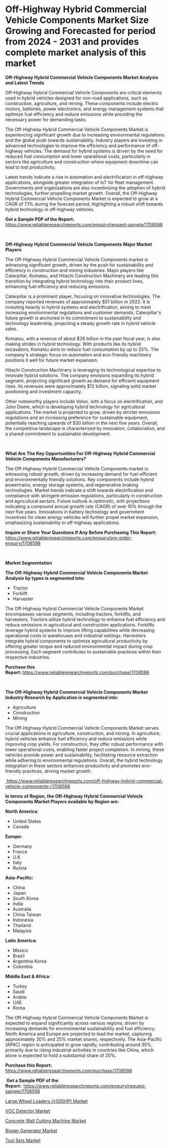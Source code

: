<p><h1>Off-Highway Hybrid Commercial Vehicle Components Market Size Growing and Forecasted for period from 2024 - 2031 and provides complete market analysis of this market</h1></p><p><strong>Off-Highway Hybrid Commercial Vehicle Components Market Analysis and Latest Trends</strong></p>
<p><p>Off-Highway Hybrid Commercial Vehicle Components are critical elements used in hybrid vehicles designed for non-road applications, such as construction, agriculture, and mining. These components include electric motors, batteries, power electronics, and energy management systems that optimize fuel efficiency and reduce emissions while providing the necessary power for demanding tasks.</p><p>The Off-Highway Hybrid Commercial Vehicle Components Market is experiencing significant growth due to increasing environmental regulations and the global push towards sustainability. Industry players are investing in advanced technologies to improve the efficiency and performance of off-highway vehicles. The demand for hybrid systems is driven by the need for reduced fuel consumption and lower operational costs, particularly in sectors like agriculture and construction where equipment downtime can lead to lost productivity.</p><p>Latest trends indicate a rise in automation and electrification in off-highway applications, alongside greater integration of IoT for fleet management. Governments and organizations are also incentivizing the adoption of hybrid technologies, further propelling market growth. Overall, the Off-Highway Hybrid Commercial Vehicle Components Market is expected to grow at a CAGR of 7.1% during the forecast period, highlighting a robust shift towards hybrid technology in off-highway vehicles.</p></p>
<p><strong>Get a Sample PDF of the Report:&nbsp;</strong> <a href="https://www.reliableresearchreports.com/enquiry/request-sample/1708598?utm_campaign=28&utm_medium=2&utm_source=Github&utm_content=ia&utm_term=21102024&utm_id=off-highway-hybrid-commercial-vehicle-components">https://www.reliableresearchreports.com/enquiry/request-sample/1708598</a></p>
<p>&nbsp;</p>
<p><strong>Off-Highway Hybrid Commercial Vehicle Components Major Market Players</strong></p>
<p><p>The Off-Highway Hybrid Commercial Vehicle Components market is witnessing significant growth, driven by the push for sustainability and efficiency in construction and mining industries. Major players like Caterpillar, Komatsu, and Hitachi Construction Machinery are leading this transition by integrating hybrid technology into their product lines, enhancing fuel efficiency and reducing emissions.</p><p>Caterpillar is a prominent player, focusing on innovative technologies. The company reported revenues of approximately $51 billion in 2022. It is investing heavily in hybrid systems and electrification, aiming to meet increasing environmental regulations and customer demands. Caterpillar's future growth is anchored in its commitment to sustainability and technology leadership, projecting a steady growth rate in hybrid vehicle sales.</p><p>Komatsu, with a revenue of about $26 billion in the past fiscal year, is also making strides in hybrid technology. With products like its hybrid excavators, Komatsu aims to reduce fuel consumption by up to 25%. The company's strategic focus on automation and eco-friendly machinery positions it well for future market expansion.</p><p>Hitachi Construction Machinery is leveraging its technological expertise to innovate hybrid solutions. The company envisions expanding its hybrid segment, projecting significant growth as demand for efficient equipment rises. Its revenues were approximately $12 billion, signaling solid market positioning and investment capacity.</p><p>Other noteworthy players include Volvo, with a focus on electrification, and John Deere, which is developing hybrid technology for agricultural applications. The market is projected to grow, driven by stricter emissions regulations and an increasing preference for sustainable equipment, potentially reaching upwards of $30 billion in the next five years. Overall, the competitive landscape is characterized by innovation, collaboration, and a shared commitment to sustainable development.</p></p>
<p>&nbsp;</p>
<p><strong>What Are The Key Opportunities For Off-Highway Hybrid Commercial Vehicle Components Manufacturers?</strong></p>
<p><p>The Off-Highway Hybrid Commercial Vehicle Components market is witnessing robust growth, driven by increasing demand for fuel-efficient and environmentally friendly solutions. Key components include hybrid powertrains, energy storage systems, and regenerative braking technologies. Market trends indicate a shift towards electrification and compliance with stringent emission regulations, particularly in construction and agricultural sectors. Future outlook is optimistic, with projections indicating a compound annual growth rate (CAGR) of over 10% through the next five years. Innovations in battery technology and government incentives for clean energy vehicles will further propel market expansion, emphasizing sustainability in off-highway applications.</p></p>
<p><strong>Inquire or Share Your Questions If Any Before Purchasing This Report:</strong> <a href="https://www.reliableresearchreports.com/enquiry/pre-order-enquiry/1708598?utm_campaign=28&utm_medium=2&utm_source=Github&utm_content=ia&utm_term=21102024&utm_id=off-highway-hybrid-commercial-vehicle-components">https://www.reliableresearchreports.com/enquiry/pre-order-enquiry/1708598</a></p>
<p>&nbsp;</p>
<p><strong>Market Segmentation</strong></p>
<p><strong>The Off-Highway Hybrid Commercial Vehicle Components Market Analysis by types is segmented into:</strong></p>
<p><ul><li>Tractor</li><li>Forklift</li><li>Harvester</li></ul></p>
<p><p>The Off-Highway Hybrid Commercial Vehicle Components Market encompasses various segments, including tractors, forklifts, and harvesters. Tractors utilize hybrid technology to enhance fuel efficiency and reduce emissions in agricultural and construction applications. Forklifts leverage hybrid systems to improve lifting capabilities while decreasing operational costs in warehouses and industrial settings. Harvesters integrate hybrid components to optimize agricultural productivity by offering greater torque and reduced environmental impact during crop processing. Each segment contributes to sustainable practices within their respective industries.</p></p>
<p><strong>Purchase this Report:&nbsp;</strong><a href="https://www.reliableresearchreports.com/purchase/1708598?utm_campaign=28&utm_medium=2&utm_source=Github&utm_content=ia&utm_term=21102024&utm_id=off-highway-hybrid-commercial-vehicle-components">https://www.reliableresearchreports.com/purchase/1708598</a></p>
<p>&nbsp;</p>
<p><strong>The Off-Highway Hybrid Commercial Vehicle Components Market Industry Research by Application is segmented into:</strong></p>
<p><ul><li>Agriculture</li><li>Construction</li><li>Mining</li></ul></p>
<p><p>The Off-Highway Hybrid Commercial Vehicle Components Market serves crucial applications in agriculture, construction, and mining. In agriculture, hybrid vehicles enhance fuel efficiency and reduce emissions while improving crop yields. For construction, they offer robust performance with lower operational costs, enabling faster project completion. In mining, these vehicles provide power and sustainability, facilitating resource extraction while adhering to environmental regulations. Overall, the hybrid technology integration in these sectors enhances productivity and promotes eco-friendly practices, driving market growth.</p></p>
<p><a href="https://www.reliableresearchreports.com/off-highway-hybrid-commercial-vehicle-components-r1708598?utm_campaign=28&utm_medium=2&utm_source=Github&utm_content=ia&utm_term=21102024&utm_id=off-highway-hybrid-commercial-vehicle-components">&nbsp;https://www.reliableresearchreports.com/off-highway-hybrid-commercial-vehicle-components-r1708598</a></p>
<p><strong>In terms of Region, the Off-Highway Hybrid Commercial Vehicle Components Market Players available by Region are:</strong></p>
<p>
    <p> <strong> North America: </strong>
        <ul>
            <li>United States</li>
            <li>Canada</li>
        </ul>
        </p> 
    <p> <strong> Europe: </strong>
        <ul>
            <li>Germany</li>
            <li>France</li>
            <li>U.K.</li>
            <li>Italy</li>
            <li>Russia</li>
        </ul>
        </p> 
    <p> <strong> Asia-Pacific: </strong>
        <ul>
            <li>China</li>
            <li>Japan</li>
            <li>South Korea</li>
            <li>India</li>
            <li>Australia</li>
            <li>China Taiwan</li>
            <li>Indonesia</li>
            <li>Thailand</li>
            <li>Malaysia</li>
        </ul>
        </p> 
    <p> <strong> Latin America: </strong>
        <ul>
            <li>Mexico</li>
            <li>Brazil</li>
            <li>Argentina Korea</li>
            <li>Colombia</li>
        </ul>
        </p> 
    <p> <strong> Middle East & Africa: </strong>
        <ul>
            <li>Turkey</li>
            <li>Saudi</li>
            <li>Arabia</li>
            <li>UAE</li>
            <li>Korea</li>
        </ul>
    </p>
    </p>
<p><p>The Off-Highway Hybrid Commercial Vehicle Components Market is expected to expand significantly across various regions, driven by increasing demands for environmental sustainability and fuel efficiency. North America and Europe are projected to lead the market, capturing approximately 30% and 25% market shares, respectively. The Asia-Pacific (APAC) region is anticipated to grow rapidly, contributing around 35%, primarily due to rising industrial activities in countries like China, which alone is expected to hold a substantial share of 20%.</p></p>
<p><strong>Purchase this Report: </strong><a href="https://www.reliableresearchreports.com/purchase/1708598?utm_campaign=28&utm_medium=2&utm_source=Github&utm_content=ia&utm_term=21102024&utm_id=off-highway-hybrid-commercial-vehicle-components">https://www.reliableresearchreports.com/purchase/1708598</a></p>
<p>&nbsp;<strong>Get a Sample PDF of the Report:&nbsp;&nbsp;</strong><a href="https://www.reliableresearchreports.com/enquiry/request-sample/1708598?utm_campaign=28&utm_medium=2&utm_source=Github&utm_content=ia&utm_term=21102024&utm_id=off-highway-hybrid-commercial-vehicle-components">https://www.reliableresearchreports.com/enquiry/request-sample/1708598</a></p>
<p><strong></strong></p>
<p><p><a href="https://github.com/florjvdva/Market-Research-Report-List-1/blob/main/large-wheel-loaders-500hp-market.md?utm_campaign=28&utm_medium=2&utm_source=Github&utm_content=ia&utm_term=21102024&utm_id=off-highway-hybrid-commercial-vehicle-components">Large Wheel Loaders (≥500HP) Market</a></p><p><a href="https://www.linkedin.com/pulse/voc-detector-industry-sector-new-technologies-market-impact-forecasted-l4vqf?utm_campaign=28&utm_medium=2&utm_source=Github&utm_content=ia&utm_term=21102024&utm_id=off-highway-hybrid-commercial-vehicle-components">VOC Detector Market</a></p><p><a href="https://www.linkedin.com/pulse/concrete-wall-cutting-machine-momentum-charting-46-cagr-path-3mgif?utm_campaign=28&utm_medium=2&utm_source=Github&utm_content=ia&utm_term=21102024&utm_id=off-highway-hybrid-commercial-vehicle-components">Concrete Wall Cutting Machine Market</a></p><p><a href="https://github.com/LoretaDushku585/Market-Research-Report-List-1/blob/main/bigger-generator-market.md?utm_campaign=28&utm_medium=2&utm_source=Github&utm_content=ia&utm_term=21102024&utm_id=off-highway-hybrid-commercial-vehicle-components">Bigger Generator Market</a></p><p><a href="https://issuu.com/reportprime-2/docs/tool-sets-market-size-2030.pptx_d0b1ff39604095?utm_campaign=28&utm_medium=2&utm_source=Github&utm_content=ia&utm_term=21102024&utm_id=off-highway-hybrid-commercial-vehicle-components">Tool Sets Market</a></p></p>